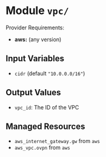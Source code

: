 
# Module `vpc/`

Provider Requirements:
* **aws:** (any version)

## Input Variables
* `cidr` (default `"10.0.0.0/16"`)

## Output Values
* `vpc_id`: The ID of the VPC

## Managed Resources
* `aws_internet_gateway.gw` from `aws`
* `aws_vpc.ovpn` from `aws`

